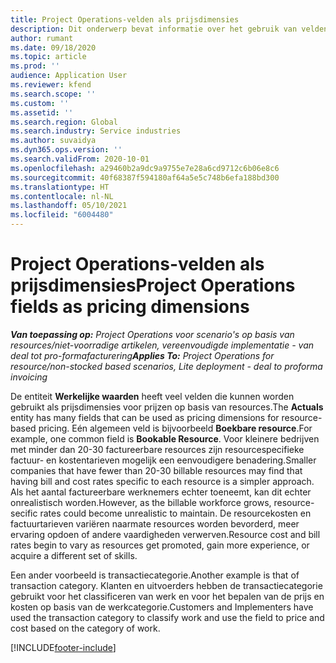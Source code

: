 ```yaml
---
title: Project Operations-velden als prijsdimensies
description: Dit onderwerp bevat informatie over het gebruik van velden als prijsdimensies in Dynamics 365 Project Operations.
author: rumant
ms.date: 09/18/2020
ms.topic: article
ms.prod: ''
audience: Application User
ms.reviewer: kfend
ms.search.scope: ''
ms.custom: ''
ms.assetid: ''
ms.search.region: Global
ms.search.industry: Service industries
ms.author: suvaidya
ms.dyn365.ops.version: ''
ms.search.validFrom: 2020-10-01
ms.openlocfilehash: a29460b2a9dc9a9755e7e28a6cd9712c6b06e8c6
ms.sourcegitcommit: 40f68387f594180af64a5e5c748b6efa188bd300
ms.translationtype: HT
ms.contentlocale: nl-NL
ms.lasthandoff: 05/10/2021
ms.locfileid: "6004480"
---
```

# <a name="project-operations-fields-as-pricing-dimensions"></a><span data-ttu-id="6a42d-103">Project Operations-velden als prijsdimensies</span><span class="sxs-lookup"><span data-stu-id="6a42d-103">Project Operations fields as pricing dimensions</span></span>

<span data-ttu-id="6a42d-104">_**Van toepassing op:** Project Operations voor scenario's op basis van resources/niet-voorradige artikelen, vereenvoudigde implementatie - van deal tot pro-formafacturering_</span><span class="sxs-lookup"><span data-stu-id="6a42d-104">_**Applies To:** Project Operations for resource/non-stocked based scenarios, Lite deployment - deal to proforma invoicing_</span></span>

<span data-ttu-id="6a42d-105">De entiteit **Werkelijke waarden** heeft veel velden die kunnen worden gebruikt als prijsdimensies voor prijzen op basis van resources.</span><span class="sxs-lookup"><span data-stu-id="6a42d-105">The **Actuals** entity has many fields that can be used as pricing dimensions for resource-based pricing.</span></span> <span data-ttu-id="6a42d-106">Eén algemeen veld is bijvoorbeeld **Boekbare resource**.</span><span class="sxs-lookup"><span data-stu-id="6a42d-106">For example, one common field is **Bookable Resource**.</span></span> <span data-ttu-id="6a42d-107">Voor kleinere bedrijven met minder dan 20-30 factureerbare resources zijn resourcespecifieke factuur- en kostentarieven mogelijk een eenvoudigere benadering.</span><span class="sxs-lookup"><span data-stu-id="6a42d-107">Smaller companies that have fewer than 20-30 billable resources may find that having bill and cost rates specific to each resource is a simpler approach.</span></span> <span data-ttu-id="6a42d-108">Als het aantal factureerbare werknemers echter toeneemt, kan dit echter onrealistisch worden.</span><span class="sxs-lookup"><span data-stu-id="6a42d-108">However, as the billable workforce grows, resource-secific rates could become unrealistic to maintain.</span></span> <span data-ttu-id="6a42d-109">De resourcekosten en factuurtarieven variëren naarmate resources worden bevorderd, meer ervaring opdoen of andere vaardigheden verwerven.</span><span class="sxs-lookup"><span data-stu-id="6a42d-109">Resource cost and bill rates begin to vary as resources get promoted, gain more experience, or acquire a different set of skills.</span></span> 

<span data-ttu-id="6a42d-110">Een ander voorbeeld is transactiecategorie.</span><span class="sxs-lookup"><span data-stu-id="6a42d-110">Another example is that of transaction category.</span></span> <span data-ttu-id="6a42d-111">Klanten en uitvoerders hebben de transactiecategorie gebruikt voor het classificeren van werk en voor het bepalen van de prijs en kosten op basis van de werkcategorie.</span><span class="sxs-lookup"><span data-stu-id="6a42d-111">Customers and Implementers have used the transaction category to classify work and use the field to price and cost based on the category of work.</span></span>


[!INCLUDE[footer-include](../includes/footer-banner.md)]